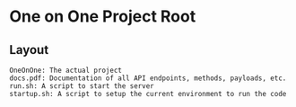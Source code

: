 # One on One Project Root

## Layout

```
OneOnOne: The actual project
docs.pdf: Documentation of all API endpoints, methods, payloads, etc.
run.sh: A script to start the server
startup.sh: A script to setup the current environment to run the code
```
